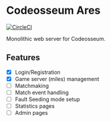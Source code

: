 # Codeosseum Ares

[![CircleCI](https://circleci.com/gh/codeosseum/ares.svg?style=svg)](https://circleci.com/gh/codeosseum/ares)

Monolithic web server for Codeosseum.

## Features

  - [X] Login/Registration
  - [X] Game server (miles) management
  - [ ] Matchmaking
  - [ ] Match event handling
  - [ ] Fault Seeding mode setup
  - [ ] Statistics pages
  - [ ] Admin pages
